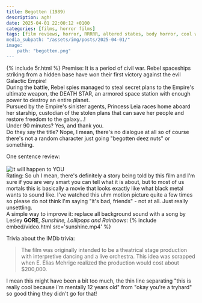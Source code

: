 ```yaml
---
title: Begotten (1989)
description: agh!
date: 2025-04-01 22:00:12 +0100
categories: [films, horror films]
tags: [film reviews, horror, RRRRR, altered states, body horror, cool weird crap, what the hell was that, pretty metal, long hair is scary, they don't say the title]
media_subpath: "/assets/img/posts/2025-04-01/"
image:
    path: "begotten.png"
---
```

{% include 5r.html %}
<span class="reviewsection">Premise:</span> It is a period of civil war. Rebel spaceships striking from a hidden base have won their first victory against the evil Galactic Empire!<br/>During the battle, Rebel spies managed to steal secret plans to the Empire's ultimate weapon, the DEATH STAR, an armored space station with enough power to destroy an entire planet.<br/>Pursued by the Empire's sinister agents, Princess Leia races home aboard her starship, custodian of the stolen plans that can save her people and restore freedom to the galaxy...!<br/>
<span class="reviewsection">Under 90 minutes?</span> Yes, and thank you.<br/>
<span class="reviewsection">Do they say the title?</span> Nope, I mean, there's no dialogue at all so of course there's not a random character just going "begotten deez nuts" or something.

<span class="reviewsection">One sentence review:</span><br/><br/>![it will happen to YOU](abeit.gif)
<br/>
<span class="reviewsection">Rating:</span> So uh I mean, there's definitely a story being told by this film and I'm sure if you are very smart you can tell what it is about, but to most of us mortals this is basically a movie that looks exactly like what black metal wants to sound like. I've watched this uhm motion picture quite a few times so please do not think I'm saying "it's bad, friends" - not at all. Just really unsettling.<br/>
<span class="reviewsection">A simple way to improve it:</span> replace all background sound with a song by Lesley **GORE**, *Sunshine, Lollipops and Rainbows*:
{% include embed/video.html src='sunshine.mp4' %}

<span class="reviewsection">Trivia about the IMDb trivia:</span>
> The film was originally intended to be a theatrical stage production with interpretive dancing and a live orchestra. This idea was scrapped when E. Elias Mehrige realized the production would cost about $200,000.

I mean this might have been a bit too much, the thin line separating "this is really cool because i'm mentally 12 years old" from "okay you're a tryhard" so good thing they didn't go for that!